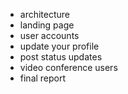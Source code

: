 - architecture
- landing page
- user accounts
- update your profile
- post status updates
- video conference users
- final report
